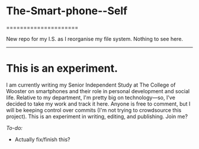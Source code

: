 # The-Smart-phone--Self
=====================

New repo for my I.S. as I reorganise my file system. Nothing to see here.

* * *

# This is an experiment.
I am currently writing my Senior Independent Study at The College of Wooster on smartphones and their role in personal development and social life. Relative to my department, I'm pretty big on technology—so, I've decided to take my work and track it here. Anyone is free to comment, but I will be keeping control over commits (I'm not trying to crowdsource this project). This is an experiment in writing, editing, and publishing. Join me?

*To-do:*
* Actually fix/finish this?
